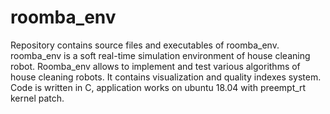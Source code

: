 # roomba_env

Repository contains source files and executables of roomba_env. roomba_env is a soft real-time simulation environment of house cleaning robot.
Roomba_env allows to implement and test various algorithms of house cleaning robots. It contains visualization and quality indexes system.
Code is written in C, application works on ubuntu 18.04 with preempt_rt kernel patch.
